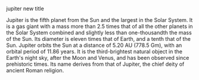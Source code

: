 jupiter new title


Jupiter is the fifth planet from the Sun and the largest in the Solar System. It is a gas giant with a mass more than 2.5 times that of all the other planets in the Solar System combined and slightly less than one-thousandth the mass of the Sun. Its diameter is eleven times that of Earth, and a tenth that of the Sun. Jupiter orbits the Sun at a distance of 5.20 AU (778.5 Gm), with an orbital period of 11.86 years. It is the third-brightest natural object in the Earth's night sky, after the Moon and Venus, and has been observed since prehistoric times. Its name derives from that of Jupiter, the chief deity of ancient Roman religion.





